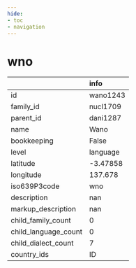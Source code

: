 ```yaml
---
hide:
- toc
- navigation
---
```

# wno
|                      | info     |
|:---------------------|:---------|
| id                   | wano1243 |
| family_id            | nucl1709 |
| parent_id            | dani1287 |
| name                 | Wano     |
| bookkeeping          | False    |
| level                | language |
| latitude             | -3.47858 |
| longitude            | 137.678  |
| iso639P3code         | wno      |
| description          | nan      |
| markup_description   | nan      |
| child_family_count   | 0        |
| child_language_count | 0        |
| child_dialect_count  | 7        |
| country_ids          | ID       |